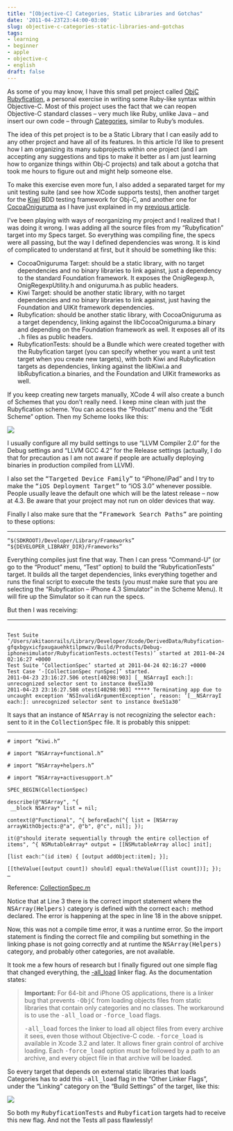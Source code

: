 ```yaml
---
title: "[Objective-C] Categories, Static Libraries and Gotchas"
date: '2011-04-23T23:44:00-03:00'
slug: objective-c-categories-static-libraries-and-gotchas
tags:
- learning
- beginner
- apple
- objective-c
- english
draft: false
---
```


As some of you may know, I have this small pet project called [ObjC Rubyfication](https://github.com/akitaonrails/ObjC_Rubyfication), a personal exercise in writing some Ruby-like syntax within Objective-C. Most of this project uses the fact that we can reopen Objective-C standard classes – very much like Ruby, unlike Java – and insert our own code – through [Categories](http://developer.apple.com/library/mac/#documentation/Cocoa/Conceptual/ObjectiveC/Chapters/ocCategories.html%23//apple_ref/doc/uid/TP30001163-CH20), similar to Ruby’s modules.

The idea of this pet project is to be a Static Library that I can easily add to any other project and have all of its features. In this article I’d like to present how I am organizing its many subprojects within one project (and I am accepting any suggestions and tips to make it better as I am just learning how to organize things within Obj-C projects) and talk about a gotcha that took me hours to figure out and might help someone else.

To make this exercise even more fun, I also added a separated target for my unit testing suite (and see how XCode supports tests), then another target for the [Kiwi](http://kiwi-lib.info/) BDD testing framework for Obj-C, and another one for [CocoaOniguruma](http://limechat.net/cocoaoniguruma/) as I have just explained in my [previous article](http://www.akitaonrails.com/2011/04/23/objective-c-it's-a-unix-system-i-know-this).

I’ve been playing with ways of reorganizing my project and I realized that I was doing it wrong. I was adding all the source files from my “Rubyfication” target into my Specs target. So everything was compiling fine, the specs were all passing, but the way I defined dependencies was wrong. It is kind of complicated to understand at first, but it should be something like this:

- CocoaOniguruma Target: should be a static library, with no target dependencies and no binary libraries to link against, just a dependency to the standard Foundation framework. It exposes the OnigRegexp.h, OnigRegexpUtility.h and oniguruma.h as public headers.
- Kiwi Target: should be another static library, with no target dependencies and no binary libraries to link against, just having the Foundation and UIKit framework dependencies.
- Rubyfication: should be another static library, with CocoaOniguruma as a target dependency, linking against the libCocoaOniguruma.a binary and depending on the Foundation framework as well. It exposes all of its <tt>.h</tt> files as public headers.
- RubyficationTests: should be a Bundle which were created together with the Rubyfication target (you can specify whether you want a unit test target when you create new targets), with both Kiwi and Rubyfication targets as dependencies, linking against the libKiwi.a and libRubyfication.a binaries, and the Foundation and UIKit frameworks as well.

If you keep creating new targets manually, XCode 4 will also create a bunch of Schemes that you don’t really need. I keep mine clean with just the Rubyfication scheme. You can access the “Product” menu and the “Edit Scheme” option. Then my Scheme looks like this:

![](http://s3.amazonaws.com/akitaonrails/assets/2011/4/23/Screen%20shot%202011-04-23%20at%2011.26.25%20PM_original.png?1303611943)

I usually configure all my build settings to use “LLVM Compiler 2.0” for the Debug settings and “LLVM GCC 4.2” for the Release settings (actually, I do that for precaution as I am not aware if people are actually deploying binaries in production compiled from LLVM).

I also set the <tt>“Targeted Device Family”</tt> to “iPhone/iPad” and I try to make the <tt>“iOS Deployment Target”</tt> to “iOS 3.0” whenever possible. People usually leave the default one which will be the latest release – now at 4.3. Be aware that your project may not run on older devices that way.

Finally I also make sure that the <tt>“Framework Search Paths”</tt> are pointing to these options:

* * *

```
“$(SDKROOT)/Developer/Library/Frameworks”  
“${DEVELOPER_LIBRARY_DIR}/Frameworks”  
```

Everything compiles just fine that way. Then I can press “Command-U” (or go to the “Product” menu, “Test” option) to build the “RubyficationTests” target. It builds all the target dependencies, links everything together and runs the final script to execute the tests (you must make sure that you are selecting the “Rubyfication – iPhone 4.3 Simulator” in the Scheme Menu). It will fire up the Simulator so it can run the specs.

But then I was receiving:

* * *

```

Test Suite ‘/Users/akitaonrails/Library/Developer/Xcode/DerivedData/Rubyfication-gfqxbgyxicfpxugauehktilpmwzv/Build/Products/Debug-iphonesimulator/RubyficationTests.octest(Tests)’ started at 2011-04-24 02:16:27 +0000  
Test Suite ‘CollectionSpec’ started at 2011-04-24 02:16:27 +0000  
Test Case ‘-[CollectionSpec runSpec]’ started.  
2011-04-23 23:16:27.506 otest[40298:903] [__NSArrayI each:]: unrecognized selector sent to instance 0xe51a30  
2011-04-23 23:16:27.508 otest[40298:903] ***** Terminating app due to uncaught exception ‘NSInvalidArgumentException’, reason: ’[__NSArrayI each:]: unrecognized selector sent to instance 0xe51a30’  
```

It says that an instance of <tt>NSArray</tt> is not recognizing the selector <tt>each:</tt> sent to it in the <tt>CollectionSpec</tt> file. It is probably this snippet:

* * *

```objc
# import “Kiwi.h”  

# import “NSArray+functional.h”  

# import “NSArray+helpers.h”  

# import “NSArray+activesupport.h”

SPEC_BEGIN(CollectionSpec)

describe(@"NSArray", ^{  
 __block NSArray* list = nil;

context(@"Functional", ^{ beforeEach(^{ list = [NSArray arrayWithObjects:@"a", @"b", @"c", nil]; }); 

it(@"should iterate sequentially through the entire collection of items", ^{ NSMutableArray* output = [[NSMutableArray alloc] init]; 

[list each:^(id item) { [output addObject:item]; }];

[[theValue([output count]) should] equal:theValue([list count])]; });
…
```

Reference: [CollectionSpec.m](https://github.com/akitaonrails/ObjC_Rubyfication/blob/master/RubyficationTests/CollectionSpec.m#L1-22)

Notice that at Line 3 there is the correct import statement where the <tt>NSArray(Helpers)</tt> category is defined with the correct <tt>each:</tt> method declared. The error is happening at the spec in line 18 in the above snippet.

Now, this was not a compile time error, it was a runtime error. So the import statement is finding the correct file and compiling but something in the linking phase is not going correctly and at runtime the <tt>NSArray(Helpers)</tt> category, and probably other categories, are not available.

It took me a few hours of research but I finally figured out one simple flag that changed everything, the [-all_load](http://developer.apple.com/library/mac/#qa/qa1490/_index.html) linker flag. As the documentation states:

> **Important:** For 64-bit and iPhone OS applications, there is a linker bug that prevents <tt>-ObjC</tt> from loading objects files from static libraries that contain only categories and no classes. The workaround is to use the <tt>-all_load</tt> or <tt>-force_load</tt> flags.
>
> <tt>-all_load</tt> forces the linker to load all object files from every archive it sees, even those without Objective-C code. <tt>-force_load</tt> is available in Xcode 3.2 and later. It allows finer grain control of archive loading. Each <tt>-force_load</tt> option must be followed by a path to an archive, and every object file in that archive will be loaded.

So every target that depends on external static libraries that loads Categories has to add this <tt>-all_load</tt> flag in the “Other Linker Flags”, under the “Linking” category on the “Build Settings” of the target, like this:

![](http://s3.amazonaws.com/akitaonrails/assets/2011/4/23/Screen%20shot%202011-04-23%20at%2011.41.27%20PM_original.png?1303613619)

So both my <tt>RubyficationTests</tt> and <tt>Rubyfication</tt> targets had to receive this new flag. And not the Tests all pass flawlessly!
